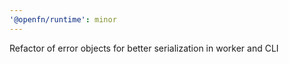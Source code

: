 ```yaml
---
'@openfn/runtime': minor
---
```


Refactor of error objects for better serialization in worker and CLI
